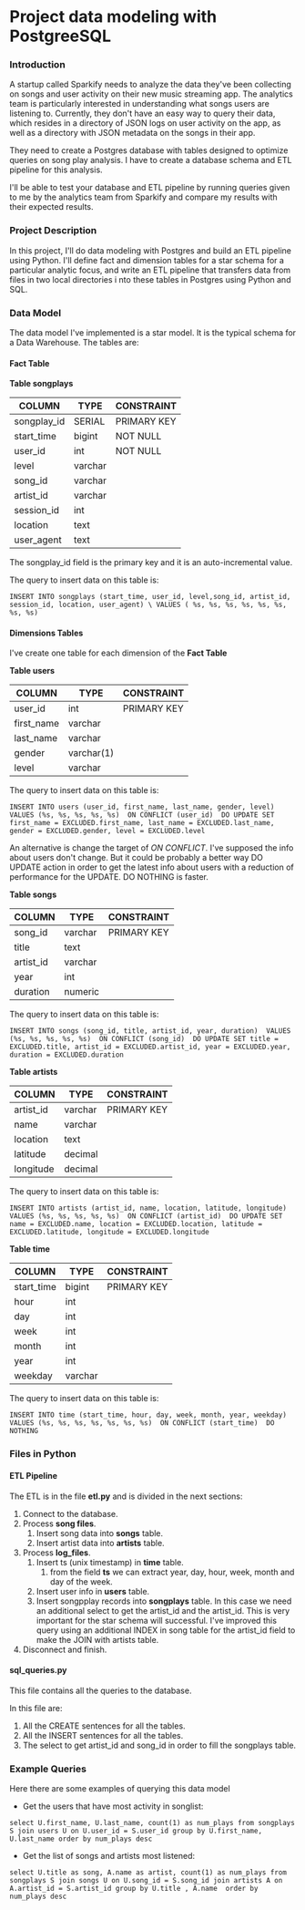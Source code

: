 # Project data modeling with PostgreeSQL

### Introduction

A startup called Sparkify needs to analyze the data they've been collecting on songs and user activity on their new 
music streaming app. The analytics team is particularly interested in understanding what songs users are listening 
to. Currently, they don't have an easy way to query their data, which resides in a directory of JSON logs on user 
activity on the app, as well as a directory with JSON metadata on the songs in their app.

They need to create a Postgres database with tables designed to optimize queries on song play 
analysis. I have to create a database schema and ETL pipeline for this analysis. 

I'll be able to test your database and ETL pipeline by running queries given to me by the analytics team from 
Sparkify and compare my results with their expected results.

### Project Description

In this project, I'll do data modeling with Postgres and build an ETL pipeline using 
Python. I'll define fact and dimension tables for a star schema for a 
particular analytic focus, and write an ETL pipeline that transfers data from files in two local directories i
nto these tables in Postgres using Python and SQL.

### Data Model
The data model I've implemented is a star model. It is the typical schema for a Data Warehouse. The tables are:

#### Fact Table

**Table songplays**

| COLUMN  	| TYPE  	| CONSTRAINT  	|
|---	|---	|---	|	
|   songplay_id	| SERIAL  	|   PRIMARY KEY	| 
|   start_time	|   bigint	|   NOT NULL	| 
|   user_id	|   int	|   NOT NULL	| 
|   level	|   varchar |   	| 
|   song_id	|   varchar	|   	| 
|   artist_id	|   varchar	|   	| 
|   session_id	|   int	|   	| 
|   location	|   text	|   	| 
|   user_agent	|   text	|   	| 

The songplay_id field is the primary key and it is an auto-incremental value.

The query to insert data on this table is:

``INSERT INTO songplays (start_time, user_id, level,song_id, artist_id, session_id, location, user_agent) \
 VALUES ( %s, %s, %s, %s, %s, %s, %s, %s)``
 
 #### Dimensions Tables
 I've create one table for each dimension of the **Fact Table**
 
 **Table users**
 
 | COLUMN  	| TYPE  	| CONSTRAINT  	|
|---	|---	|---	|	
|   user_id	| int  	|   PRIMARY KEY	| 
|   first_name	|   varchar	|  	| 
|   last_name	|   varchar	|  	| 
|   gender	|   varchar(1) |   	| 
|   level	|   varchar	|   	| 

 
 The query to insert data on this table is:
 
 ``INSERT INTO users (user_id, first_name, last_name, gender, level) 
    VALUES (%s, %s, %s, %s, %s) 
    ON CONFLICT (user_id) 
        DO UPDATE
        SET first_name = EXCLUDED.first_name, last_name = EXCLUDED.last_name,
        gender = EXCLUDED.gender, level = EXCLUDED.level``

An alternative is change the target of *ON CONFLICT*. I've supposed the info about users don't change. But it 
could be probably a better way DO UPDATE action in order to get the latest info about users with a reduction of 
performance for the UPDATE. DO NOTHING is faster. 

**Table songs**

 | COLUMN  	| TYPE  	| CONSTRAINT   	|
|---	|---	|---	|	
|   song_id	| varchar  	|   PRIMARY KEY	| 
|   title	|   text	|  	| 
|   artist_id	|   varchar	|   	| 
|   year	|   int |   	| 
|   duration	|   numeric	|   	| 

 The query to insert data on this table is:
 
``INSERT INTO songs (song_id, title, artist_id, year, duration) 
    VALUES (%s, %s, %s, %s, %s) 
    ON CONFLICT (song_id) 
        DO UPDATE
        SET title = EXCLUDED.title, artist_id = EXCLUDED.artist_id,
        year = EXCLUDED.year, duration = EXCLUDED.duration ``

**Table artists**

 | COLUMN  	| TYPE  	| CONSTRAINT   	|
|---	|---	|---	|	
|   artist_id	| varchar  	|   PRIMARY KEY	| 
|   name	|   varchar	|   	| 
|   location	|   text	|   	| 
|   latitude	|   decimal	|   	| 
|   longitude	|   decimal |   	| 


 The query to insert data on this table is:
 
``INSERT INTO artists (artist_id, name, location, latitude, longitude) 
    VALUES (%s, %s, %s, %s, %s) 
    ON CONFLICT (artist_id) 
        DO UPDATE
        SET name = EXCLUDED.name, location = EXCLUDED.location,
        latitude = EXCLUDED.latitude, longitude = EXCLUDED.longitude``

**Table time**
 
 | COLUMN  	| TYPE  	| CONSTRAINT   	|
|---	|---	|---	|	
|   start_time	| bigint  	|   PRIMARY KEY	| 
|   hour	|   int	|   	| 
|   day	|   int	|   	| 
|   week	|   int	|   	| 
|   month	|   int	|   	| 
|   year	|   int	|   	| 
|   weekday	|   varchar	|   	| 

 The query to insert data on this table is:
 
``INSERT INTO time (start_time, hour, day, week, month, year, weekday) 
VALUES (%s, %s, %s, %s, %s, %s, %s) 
ON CONFLICT (start_time) 
DO NOTHING``

### Files in Python
#### ETL Pipeline

The ETL is in the file **etl.py** and is divided in the next sections:

1. Connect to the database.
2. Process **song files**.
    1. Insert song data into **songs** table. 
    2. Insert artist data into **artists** table. 
3. Process **log_files**.
    1. Insert ts (unix timestamp) in **time** table.
        1. from the field **ts** we can extract year, day, hour, week, month and day of the week.
    2. Insert user info in **users** table.
    3. Insert songpplay records into **songplays** table. In this case we need an additional select to get the 
    artist_id and the artist_id. This is very important for the star schema will successful. I've improved this 
    query using an additional INDEX in song table for the artist_id field to make the JOIN with artists table.
4. Disconnect and finish.
    
#### sql_queries.py

This file contains all the queries to the database. 
 
 In this file are:
 1. All the CREATE sentences for all the tables.
 2. All the INSERT sentences for all the tables.
 3. The select to get artist_id and song_id in order to fill the songplays table.


### Example Queries 

Here there are some examples of querying this data model

- Get the users that have most activity in songlist:

``select U.first_name, U.last_name, count(1) as num_plays from songplays S
join users U on U.user_id = S.user_id
group by U.first_name, U.last_name
order by num_plays desc``

- Get the list of songs and artists most listened:

``select U.title as song, A.name as artist, count(1) as num_plays from songplays S
join songs U on U.song_id = S.song_id
join artists A on A.artist_id = S.artist_id
group by U.title , A.name 
order by num_plays desc``
